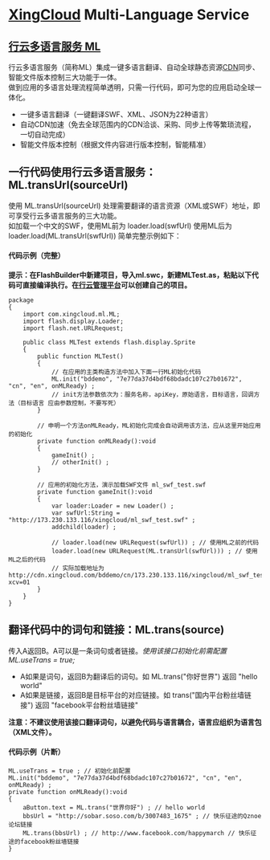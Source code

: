 [XingCloud](http://www.xingcloud.com) Multi-Language Service
==============

[行云多语言服务  ML](http://doc.xingcloud.com) 
--------------
行云多语言服务（简称ML）集成一键多语言翻译、自动全球静态资源[CDN](http://zh.wikipedia.org/wiki/CDN)同步、智能文件版本控制三大功能于一体。    
做到应用的多语言处理流程简单透明，只需一行代码，即可为您的应用启动全球一体化。
* 一键多语言翻译（一键翻译SWF、XML、JSON为22种语言） 
* 自动CDN加速（免去全球范围内的CDN洽谈、采购、同步上传等繁琐流程，一切自动完成）
* 智能文件版本控制（根据文件内容进行版本控制，智能精准）

一行代码使用行云多语言服务：ML.transUrl(sourceUrl)
--------------
使用 ML.transUrl(sourceUrl) 处理需要翻译的语言资源（XML或SWF）地址，即可享受行云多语言服务的三大功能。    
如加载一个中文的SWF，使用ML前为 loader.load(swfUrl) 使用ML后为 loader.load(ML.transUrl(swfUrl)) 简单完整示例如下：

#### 代码示例（完整）
__提示：在FlashBuilder中新建项目，导入ml.swc，新建MLTest.as，粘贴以下代码可直接编译执行。在[行云管理平台](http://p.xingcloud.com)可以创建自己的项目。__	
	
	package 
	{
		import com.xingcloud.ml.ML;
		import flash.display.Loader;
		import flash.net.URLRequest;
	
		public class MLTest extends flash.display.Sprite
		{
			public function MLTest()
			{
				// 在应用的主类构造方法中加入下面一行ML初始化代码
				ML.init("bddemo", "7e77da37d4bdf68bdadc107c27b01672", "cn", "en", onMLReady) ;
				// init方法参数依次为：服务名称，apiKey，原始语言，目标语言，回调方法（目标语言 应由参数控制，不要写死）
			}
			
			// 申明一个方法onMLReady，ML初始化完成会自动调用该方法，应从这里开始应用的初始化
			private function onMLReady():void
			{
				gameInit() ;
				// otherInit() ;
			}
			
			// 应用的初始化方法，演示加载SWF文件 ml_swf_test.swf
			private function gameInit():void
			{
				var loader:Loader = new Loader() ;
				var swfUrl:String = "http://173.230.133.116/xingcloud/ml_swf_test.swf" ;
				addchild(loader) ;
				
				// loader.load(new URLRequest(swfUrl)) ; // 使用ML之前的代码
				loader.load(new URLRequest(ML.transUrl(swfUrl))) ; // 使用ML之后的代码
				// 实际加载地址为 http://cdn.xingcloud.com/bddemo/cn/173.230.133.116/xingcloud/ml_swf_test.swf?xcv=01
			}
		}	
	}

翻译代码中的词句和链接：ML.trans(source)
-----------------
传入A返回B。A可以是一条词句或者链接。_使用该接口初始化前需配置 ML.useTrans = true;_
* A如果是词句，返回B为翻译后的词句。如 ML.trans("你好世界") 返回 "hello world" 
* A如果是链接，返回B是目标平台的对应链接。如 trans("国内平台粉丝墙链接") 返回 "facebook平台粉丝墙链接"  

__注意：不建议使用该接口翻译词句，以避免代码与语言耦合，语言应组织为语言包（XML文件）。__


#### 代码示例（片断）

	ML.useTrans = true ; // 初始化前配置
	ML.init("bddemo", "7e77da37d4bdf68bdadc107c27b01672", "cn", "en", onMLReady) ;
	private function onMLReady():void
	{
		aButton.text = ML.trans("世界你好") ; // hello world
		bbsUrl = "http://sobar.soso.com/b/3007483_1675" ; // 快乐征途的Qznoe论坛链接
		ML.trans(bbsUrl) ; // http://www.facebook.com/happymarch // 快乐征途的facebook粉丝墙链接
	}
	
	